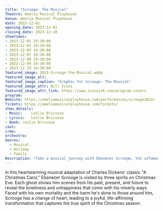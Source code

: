 ```yaml
---
title: "Scrooge: The Musical"
Theatre: Amelia Musical Playhouse
Venue: Amelia Musical Playhouse
date: 2023-12-01
opening_date: 2023-12-01
closing_date: 2023-12-10
showtimes:
- 2023-12-01 19:30:00
- 2023-12-02 19:30:00
- 2023-12-03 14:30:00
- 2023-12-07 19:30:00
- 2023-12-08 19:30:00
- 2023-12-09 19:30:00
- 2023-12-10 14:30:00
featured_image: 2023-Scrooge-the-Musical.webp
featured_image_alt: 
featured_image_caption: "Graphic for Scrooge: The Musical"
featured_image_attr: Bill Ivins
featured_image_attr_link: https://www.ivinsink.com/program-covers
program:
Website: https://ameliamusicalplayhouse.com/performances/scrooge2023/
Tickets: https://ameliamusicalplayhouse.com/tickets/
show_details: 
- Music:	Leslie Bricusse
- Lyrics:	Leslie Bricusse
- Book:	Leslie Bricusse
cast:
crew:
orchestra:
Genres:
  - Musical
  - Holiday
  - Family
Description: "Take a musical journey with Ebenezer Scrooge, the infamous miser who discovers the magic of Christmas, one ghostly visit at a time."
---
```

In this heartwarming musical adaptation of Charles Dickens' classic "A Christmas Carol," Ebenezer Scrooge is visited by three spirits on Christmas Eve. Each ghost shows him scenes from his past, present, and future to reveal the loneliness and unhappiness that come with his miserly ways. Faced with his own mortality and the harm he's done to those around him, Scrooge has a change of heart, leading to a joyful, life-affirming transformation that captures the true spirit of the Christmas season.